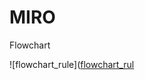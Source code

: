# MIRO
Flowchart

![flowchart_rule]([flowchart_rul](https://github.com/AndrewLee90/MIRO/blob/main/flowchart_rule.jpg)
